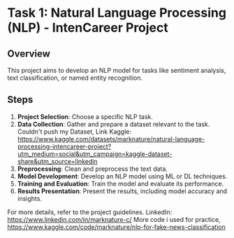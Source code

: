 # Task 1: Natural Language Processing (NLP) - IntenCareer Project

## Overview
This project aims to develop an NLP model for tasks like sentiment analysis, text classification, or named entity recognition.

## Steps
1. **Project Selection**: Choose a specific NLP task.
2. **Data Collection**: Gather and prepare a dataset relevant to the task. Couldn't push my Dataset, Link Kaggle: https://www.kaggle.com/datasets/marknature/natural-language-processing-intencareer-project?utm_medium=social&utm_campaign=kaggle-dataset-share&utm_source=linkedin
3. **Preprocessing**: Clean and preprocess the text data.
4. **Model Development**: Develop an NLP model using ML or DL techniques.
5. **Training and Evaluation**: Train the model and evaluate its performance.
6. **Results Presentation**: Present the results, including model accuracy and insights.

For more details, refer to the project guidelines. LinkedIn: https://www.linkedin.com/in/marknature-c/
More code i used for practice, https://www.kaggle.com/code/marknature/nlp-for-fake-news-classification
